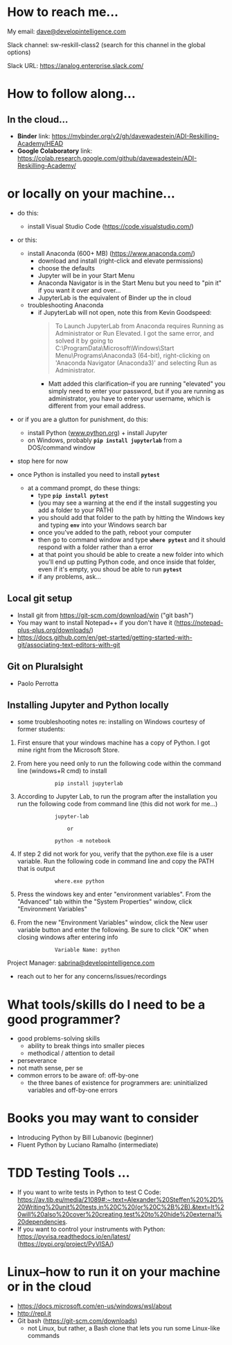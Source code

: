 # How to reach me...

My email: dave@developintelligence.com

Slack channel: sw-reskill-class2 (search for this channel in the global options)

Slack URL: https://analog.enterprise.slack.com/

# How to follow along...

## In the cloud...
* __Binder__ link: https://mybinder.org/v2/gh/davewadestein/ADI-Reskilling-Academy/HEAD
* __Google Colaboratory__ link: https://colab.research.google.com/github/davewadestein/ADI-Reskilling-Academy/

# or locally on your machine...
* do this:
  * install Visual Studio Code (https://code.visualstudio.com/)
* or this:
  * install Anaconda (600+ MB) (https://www.anaconda.com/)
    * download and install (right-click and elevate permissions)
    * choose the defaults
    * Jupyter will be in your Start Menu
    * Anaconda Navigator is in the Start Menu but you need to "pin it" if you want it over and over...
    * JupyterLab is the equivalent of Binder up the in cloud
  * troubleshooting Anaconda
    * if JupyterLab will not open, note this from Kevin Goodspeed:
       > To Launch JupyterLab from Anaconda requires Running as Administrator or Run Elevated.  I got the same error, and solved it by going to C:\ProgramData\Microsoft\Windows\Start Menu\Programs\Anaconda3 (64-bit), right-clicking on 'Anaconda Navigator (Anaconda3)' and selecting Run as Administrator.
       * Matt added this clarification–if you are running "elevated" you simply need to enter your password, but if you are running as
       administrator, you have to enter your username, which is different from your email address.
* or if you are a glutton for punishment, do this:
  * install Python (www.python.org) + install Jupyter
  * on Windows, probably __`pip install jupyterlab`__ from a DOS/command window

* stop here for now

* once Python is installed you need to install __`pytest`__
   * at a command prompt, do these things:
      * type __`pip install pytest`__
      * (you may see a warning at the end if the install suggesting you add a folder to your PATH)
      * you should add that folder to the path by hitting the Windows key and typing __`env`__ into your Windows search bar
      * once you've added to the path, reboot your computer
      * then go to command window and type __`where pytest`__ and it should respond with a folder rather than a error
      * at that point you should be able to create a new folder into which you'll end up putting Python code, and once inside that folder, even if it's empty, you shoud be able to run __`pytest`__
      * if any problems, ask...
      
## Local git setup
* Install git from https://git-scm.com/download/win ("git bash")
* You may want to install Notepad++ if you don't have it (https://notepad-plus-plus.org/downloads/)
* https://docs.github.com/en/get-started/getting-started-with-git/associating-text-editors-with-git

## Git on Pluralsight
 * Paolo Perrotta

## Installing Jupyter and Python locally
* some troubleshooting notes re: installing on Windows courtesy of former students:
 1. First ensure that your windows machine has a copy of Python. I got mine right from the Microsoft Store.
 2. From here you need only to run the following code within the command line (windows+R cmd) to install

					pip install jupyterlab
					
 3. According to Jupyter Lab, to run the program after the installation you run the following code from command line (this did not work for me...)
	
					jupyter-lab
					
						or
						
					python -m notebook
					
 4. If step 2 did not work for you, verify that the python.exe file is a user variable. Run the following code in command line and copy the PATH that is output
					
					where.exe python
				
 5. Press the windows key and enter "environment variables". From the "Advanced" tab within the "System Properties" window, click "Environment Variables"

 6. From the new "Environment Variables" window, click the New user variable button and enter the following. Be sure to click "OK" when closing windows after entering info

					Variable Name: python

Project Manager: sabrina@developintelligence.com
- reach out to her for any concerns/issues/recordings



# What tools/skills do I need to be a good programmer?
* good problems-solving skills
  * ability to break things into smaller pieces
  * methodical / attention to detail
* perseverance
* not math sense, per se
* common errors to be aware of: off-by-one
  * the three banes of existence for programmers are: uninitialized variables and off-by-one errors

# Books you may want to consider
  * Introducing Python by Bill Lubanovic (beginner)
  * Fluent Python by Luciano Ramalho (intermediate)
  
# TDD Testing Tools ...
  * If you want to write tests in Python to test C Code: 
https://av.tib.eu/media/21089#:~:text=Alexander%20Steffen%20%2D%20Writing%20unit%20tests,in%20C%20(or%20C%2B%2B).&text=It%20will%20also%20cover%20creating,test%20to%20hide%20external%20dependencies.
  * If you want to control your instruments with Python: https://pyvisa.readthedocs.io/en/latest/ (https://pypi.org/project/PyVISA/)
  
# Linux–how to run it on your machine or in the cloud
* https://docs.microsoft.com/en-us/windows/wsl/about
* http://repl.it
* Git bash (https://git-scm.com/downloads)
  * not Linux, but rather, a Bash clone that lets you run some Linux-like commands
